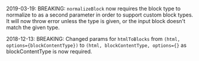 2019-03-19:  BREAKING: `normalizeBlock` now requires the block type to normalize to as a second parameter in order to support custom block types. It will now throw error unless the type is given, or the input block doesn't match the given type.

2018-12-13:  BREAKING: Changed params for `htmlToBlocks` from `(html, options={blockContentType})` to `(html, blockContentType, options={}` as blockContentType is now required.